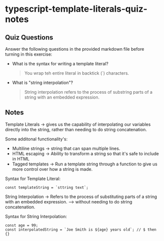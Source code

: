 # typescript-template-literals-quiz-notes

## Quiz Questions

Answer the following questions in the provided markdown file before turning in this exercise:

- What is the syntax for writing a template literal?

  > You wrap teh entire literal in backtick (`) characters.

- What is "string interpolation"?
  > String interpolation refers to the process of substring parts of a string
  > with an embedded expression.

## Notes

Template Literals -> gives us the capability of interpolating our variables
directly into the string, rather than needing to do string concatenation.

Some additonal functionality's:

- Multiline strings -> string that can span multiple lines.
- HTML escaping -> Ability to transform a string so that it's safe to include
  in HTML
- Tagged templates -> Run a template string through a function to give us more
  control over how a string is made.

Syntax for Template Literal:

```TS
const templateString = `sttring text`;
```

String Interpolation
-> Refers to the process of substituting parts of a string with an embedded
expression.
--> without needing to do string concatenation.

Syntax for String Interpolation:

```TS
const age = 99;
const interpolatedString = `Joe Smith is ${age} years old`; // $ then {}
```
